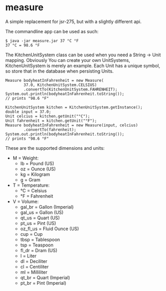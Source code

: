 measure
=============

A simple replacement for jsr-275, but with a slightly different api.

The commandline app can be used as such:

    $ java -jar measure.jar 37 °C °F
    37 °C = 98.6 °F

The KitchenUnitSystem class can be used when you need a String -> Unit mapping.
Obviously You can create your own UnitSystems, KitchenUnitSystem is merely an example.
Each Unit has a unique symbol, so store that in the database when persisting Units.

    Measure bodyheatInFahrenheit = new Measure(
            37.0, KitchenUnitSystem.CELSIUS)
            .convertTo(KitchenUnitSystem.FAHRENHEIT);
    System.out.println(bodyheatInFahrenheit.toString());
    // prints "98.6 °F"

    KitchenUnitSystem kitchen = KitchenUnitSystem.getInstance();
    double input = 37.0;
    Unit celcius = kitchen.getUnit("°C");
    Unit fahrenheit = kitchen.getUnit("°F");
    Measure bodyheatInFahrenheit = new Measure(input, celcius)
            .convertTo(fahrenheit);
    System.out.println(bodyheatInFahrenheit.toString());
    // prints "98.6 °F"

These are the supported dimensions and units:

 * M = Weight:
    * lb = Pound (US)
    * oz = Ounce (US)
    * kg = Kilogram
    * g = Gram
 * T = Temperature:
    * °C = Celsius
    * °F = Fahrenheit
 * V = Volume:
    * gal_br = Gallon (Imperial)
    * gal_us = Gallon (US)
    * qt_us = Quart (US)
    * pt_us = Pint (US)
    * oz_fl_us = Fluid Ounce (US)
    * cup = Cup
    * tbsp = Tablespoon
    * tsp = Teaspoon
    * fl_dr = Dram (US)
    * l = Liter
    * dl = Deciliter
    * cl = Centiliter
    * ml = Milliliter
    * qt_br = Quart (Imperial)
    * pt_br = Pint (Imperial)
